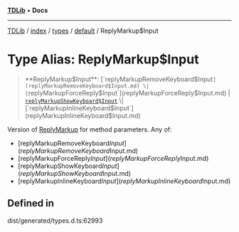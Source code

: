 [**TDLib**](../../../../../../README.md) • **Docs**

***

[TDLib](../../../../../../modules.md) / [index](../../../../../README.md) / [types](../../../README.md) / [default](../README.md) / ReplyMarkup$Input

# Type Alias: ReplyMarkup$Input

> **ReplyMarkup$Input**: [`replyMarkupRemoveKeyboard$Input`](replyMarkupRemoveKeyboard$Input.md) \| [`replyMarkupForceReply$Input`](replyMarkupForceReply$Input.md) \| [`replyMarkupShowKeyboard$Input`](replyMarkupShowKeyboard$Input.md) \| [`replyMarkupInlineKeyboard$Input`](replyMarkupInlineKeyboard$Input.md)

Version of [ReplyMarkup](ReplyMarkup.md) for method parameters.
Any of:
- [replyMarkupRemoveKeyboard$Input](replyMarkupRemoveKeyboard$Input.md)
- [replyMarkupForceReply$Input](replyMarkupForceReply$Input.md)
- [replyMarkupShowKeyboard$Input](replyMarkupShowKeyboard$Input.md)
- [replyMarkupInlineKeyboard$Input](replyMarkupInlineKeyboard$Input.md)

## Defined in

dist/generated/types.d.ts:62993
